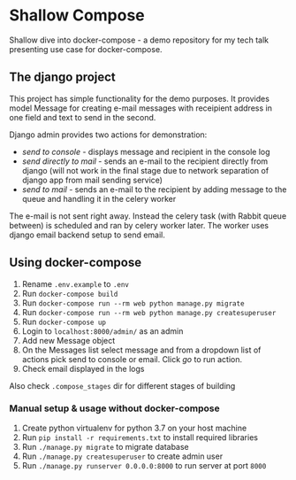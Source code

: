 # Shallow Compose
Shallow dive into docker-compose - a demo repository for my tech talk presenting use case for docker-compose.

## The django project

This project has simple functionality for the demo purposes. It provides
model Message for creating e-mail messages with receipient address 
in one field and text to send in the second. 

Django admin provides two actions for demonstration: 
- _send to console_ - displays message and recipient in the console log 
- _send directly to mail_ - sends an e-mail to the recipient directly from django (will not work in the final stage due to network separation of django app from mail sending service)
- _send to mail_ - sends an e-mail to the recipient by adding message to the queue and handling it in the celery worker

The e-mail is not sent right away. Instead the celery task (with Rabbit 
queue between) is scheduled and ran by celery worker later. The worker
uses django email backend setup to send email.

## Using docker-compose

1. Rename `.env.example` to `.env`
1. Run `docker-compose build`
1. Run `docker-compose run --rm web python manage.py migrate`
1. Run `docker-compose run --rm web python manage.py createsuperuser`
1. Run `docker-compose up`
1. Login to `localhost:8000/admin/` as an admin
1. Add new Message object
1. On the Messages list select message and from a dropdown list of actions
pick send to console or email. Click _go_ to run action.
1. Check email displayed in the logs

Also check `.compose_stages` dir for different stages of building 

### Manual setup & usage without docker-compose

1. Create python virtualenv for python 3.7 on your host machine 
1. Run `pip install -r requirements.txt` to install required libraries
1. Run `./manage.py migrate` to migrate database
1. Run `./manage.py createsuperuser` to create admin user
1. Run `./manage.py runserver 0.0.0.0:8000` to run server at port `8000`
